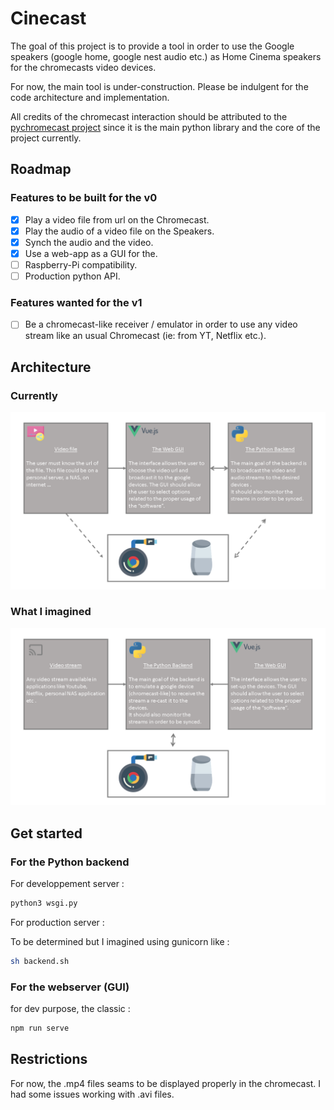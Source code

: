 # Cinecast

The goal of this project is to provide a tool in order to use the Google speakers (google home, google nest audio etc.) as Home Cinema speakers for the chromecasts video devices.

For now, the main tool is under-construction. Please be indulgent for the code architecture and implementation.

All credits of the chromecast interaction should be attributed to the [pychromecast project](https://github.com/home-assistant-libs/pychromecast) since it is the main python library and the core of the project currently.

## Roadmap

### Features to be built for the v0

- [x] Play a video file from url on the Chromecast.
- [x] Play the audio of a video file on the Speakers.
- [x] Synch the audio and the video.
- [x] Use a web-app as a GUI for the.
- [ ] Raspberry-Pi compatibility.
- [ ] Production python API.

### Features wanted for the v1

- [ ] Be a chromecast-like receiver / emulator in order to use any video stream like an usual Chromecast (ie: from YT, Netflix etc.).

## Architecture

### Currently

![Version 0](./documentation/version0.PNG "a title")

### What I imagined

![Version 0](./documentation/version1.PNG "a title")

## Get started

### For the Python backend

For developpement server :  

```bash
python3 wsgi.py
```

For production server :

To be determined but I imagined using gunicorn like :

```bash
sh backend.sh
```

### For the webserver (GUI)

for dev purpose, the classic :

```bash
npm run serve
```

## Restrictions

For now, the .mp4 files seams to be displayed properly in the chromecast. I had some issues working with .avi files. 
